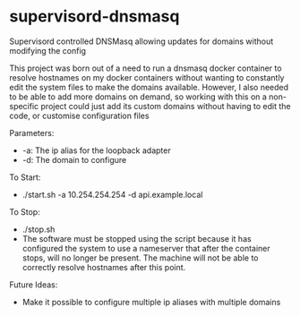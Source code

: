 # supervisord-dnsmasq
Supervisord controlled DNSMasq allowing updates for domains without modifying the config

This project was born out of a need to run a dnsmasq docker container to resolve hostnames on my docker containers without wanting to constantly edit the system files to make the domains available.  However, I also needed to be able to add more domains on demand, so working with this on a non-specific project could just add its custom domains without having to edit the code, or customise configuration files

Parameters:
+ -a: The ip alias for the loopback adapter
+ -d: The domain to configure

To Start:
- ./start.sh -a 10.254.254.254 -d api.example.local

To Stop:
- ./stop.sh
- The software must be stopped using the script because it has configured the system to use a nameserver that after the container stops, will no longer be present.  The machine will not be able to correctly resolve hostnames after this point.

Future Ideas:
- Make it possible to configure multiple ip aliases with multiple domains